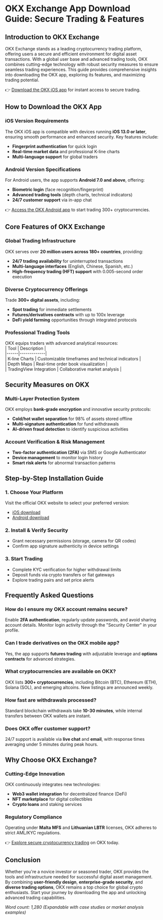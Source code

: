 # OKX Exchange App Download Guide: Secure Trading & Features  

## Introduction to OKX Exchange  

OKX Exchange stands as a leading cryptocurrency trading platform, offering users a secure and efficient environment for digital asset transactions. With a global user base and advanced trading tools, OKX combines cutting-edge technology with robust security measures to ensure seamless trading experiences. This guide provides comprehensive insights into downloading the OKX app, exploring its features, and maximizing trading potential.  

👉 [Download the OKX iOS app](https://bit.ly/okx-bonus) for instant access to secure trading.  

## How to Download the OKX App  

### iOS Version Requirements  
The OKX iOS app is compatible with devices running **iOS 13.0 or later**, ensuring smooth performance and enhanced security. Key features include:  
- **Fingerprint authentication** for quick login  
- **Real-time market data** and professional K-line charts  
- **Multi-language support** for global traders  

### Android Version Specifications  
For Android users, the app supports **Android 7.0 and above**, offering:  
- **Biometric login** (face recognition/fingerprint)  
- **Advanced trading tools** (depth charts, technical indicators)  
- **24/7 customer support** via in-app chat  

👉 [Access the OKX Android app](https://bit.ly/okx-bonus) to start trading 300+ cryptocurrencies.  

## Core Features of OKX Exchange  

### Global Trading Infrastructure  
OKX serves over **20 million users across 180+ countries**, providing:  
- **24/7 trading availability** for uninterrupted transactions  
- **Multi-language interfaces** (English, Chinese, Spanish, etc.)  
- **High-frequency trading (HFT) support** with 0.005-second order execution  

### Diverse Cryptocurrency Offerings  
Trade **300+ digital assets**, including:  
- **Spot trading** for immediate settlements  
- **Futures/derivatives contracts** with up to 100x leverage  
- **DeFi yield farming** opportunities through integrated protocols  

### Professional Trading Tools  
OKX equips traders with advanced analytical resources:  
| Tool | Description |  
|------|-------------|  
| K-line Charts | Customizable timeframes and technical indicators |  
| Depth Maps | Real-time order book visualization |  
| TradingView Integration | Collaborative market analysis |  

## Security Measures on OKX  

### Multi-Layer Protection System  
OKX employs **bank-grade encryption** and innovative security protocols:  
- **Cold/hot wallet separation** for 98% of assets stored offline  
- **Multi-signature authentication** for fund withdrawals  
- **AI-driven fraud detection** to identify suspicious activities  

### Account Verification & Risk Management  
- **Two-factor authentication (2FA)** via SMS or Google Authenticator  
- **Device management** to monitor login history  
- **Smart risk alerts** for abnormal transaction patterns  

## Step-by-Step Installation Guide  

### 1. Choose Your Platform  
Visit the official OKX website to select your preferred version:  
- [iOS download](https://bit.ly/okx-bonus)  
- [Android download](https://bit.ly/okx-bonus)  

### 2. Install & Verify Security  
- Grant necessary permissions (storage, camera for QR codes)  
- Confirm app signature authenticity in device settings  

### 3. Start Trading  
- Complete KYC verification for higher withdrawal limits  
- Deposit funds via crypto transfers or fiat gateways  
- Explore trading pairs and set price alerts  

## Frequently Asked Questions  

### How do I ensure my OKX account remains secure?  
Enable **2FA authentication**, regularly update passwords, and avoid sharing account details. Monitor login activity through the "Security Center" in your profile.  

### Can I trade derivatives on the OKX mobile app?  
Yes, the app supports **futures trading** with adjustable leverage and **options contracts** for advanced strategies.  

### What cryptocurrencies are available on OKX?  
OKX lists **300+ cryptocurrencies**, including Bitcoin (BTC), Ethereum (ETH), Solana (SOL), and emerging altcoins. New listings are announced weekly.  

### How fast are withdrawals processed?  
Standard blockchain withdrawals take **10-30 minutes**, while internal transfers between OKX wallets are instant.  

### Does OKX offer customer support?  
24/7 support is available via **live chat** and **email**, with response times averaging under 5 minutes during peak hours.  

## Why Choose OKX Exchange?  

### Cutting-Edge Innovation  
OKX continuously integrates new technologies:  
- **Web3 wallet integration** for decentralized finance (DeFi)  
- **NFT marketplace** for digital collectibles  
- **Crypto loans** and staking services  

### Regulatory Compliance  
Operating under **Malta MFS** and **Lithuanian LBTR** licenses, OKX adheres to strict AML/KYC regulations.  

👉 [Explore secure cryptocurrency trading](https://bit.ly/okx-bonus) on OKX today.  

## Conclusion  

Whether you're a novice investor or seasoned trader, OKX provides the tools and infrastructure needed for successful digital asset management. By combining **user-friendly design**, **enterprise-grade security**, and **diverse trading options**, OKX remains a top choice for global crypto enthusiasts. Start your journey by downloading the app and unlocking advanced trading capabilities.  

*Word count: 1,280 (Expandable with case studies or market analysis examples)*